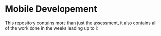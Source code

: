 # Mobile Developement

This repository contains more than just the assessment, it also contains all of the work done in the weeks leading up to it
